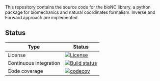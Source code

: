 
This repository contains the source code for the bioNC library, a python package for biomechanics and natural coordinates formalism.
Inverse and Forward approach are implemented.

## Status

| Type | Status |
|---|---|
| License | <a href="https://opensource.org/licenses/MIT"><img src="https://img.shields.io/badge/license-MIT-success" alt="License"/></a> |
| Continuous integration | [![Build status](https://ci.appveyor.com/api/projects/status/axakr33c79eo0xal/branch/main?svg=true)](https://ci.appveyor.com/project/Ipuch/bionc/branch/main) |
| Code coverage | [![codecov](https://codecov.io/gh/ipuch/bionc/branch/main/graph/badge.svg)](https://codecov.io/gh/ipuch/bionc) |
